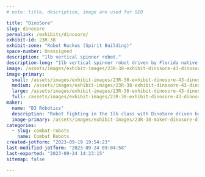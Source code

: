 ```yaml
---
# note: title, description, image are used for SEO

title: "DinoSore"
slug: dinosore
permalink: /exhibits/dinosore/
exhibit-id: 23R-38
exhibit-zone: "Robot Ruckus (Spirit Building)"
space-number: Unassigned
description: "1lb vertical spinner robot."
description-long: "1lb vertical spinner robot driven by Florida native Bradley Blanton who moved to Cleveland over two years ago but comes back down for Maker Faire every year to see his friends in the combat robotics community."
image: /assets/images/exhibit-images/23R-38-exhibit-dinosore-43-dinosore-7532-large.jpg
image-primary: 
  small: /assets/images/exhibit-images/23R-38-exhibit-dinosore-43-dinosore-7532-small.jpg
  medium: /assets/images/exhibit-images/23R-38-exhibit-dinosore-43-dinosore-7532-medium.jpg
  large: /assets/images/exhibit-images/23R-38-exhibit-dinosore-43-dinosore-7532-large.jpg
  full: /assets/images/exhibit-images/23R-38-exhibit-dinosore-43-dinosore-7532-full.jpg
maker: 
  name: "B3 Robotics"
  description: "Robot fighting in the 1lb class with DinoSore driven by Bradley Blanton (age 10)"
  image-primary: /assets/images/exhibit-images/23R-38-maker-dinosore-dinosore-medium.jpg
categories: 
  - slug: combat-robots
    name: Combat Robots
created-jotform: "2023-09-19 19:54:23"
last-modified-jotform: "2023-09-24 09:04:58"
last-exported: "2023-09-24 14:23:15"
sitemap: false

---
```

